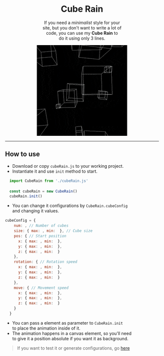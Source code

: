 <div align='center'>

 # Cube Rain

 If you need a _minimalist_ style for your  
 site, but you don't want to write a lot of  
 code, you can use my **Cube Rain** to  
 do it using only 3 lines.  

 <img src='https://github.com/alaanvv/Image-Database/blob/main/Misc/cubes.gif?raw=true'>
</div>

---

## How to use

- Download or copy `cubeRain.js` to your working project.
- Instantiate it and use `init` method to start.
``` js
  import CubeRain from './cubeRain.js'

  const cubeRain = new CubeRain()
  cubeRain.init()
```
- You can change it configurations by `CubeRain.cubeConfig`  
and changing it values.
``` js
cubeConfig = {
    num: , // Number of cubes
    size: { max: , min:  }, // Cube size
    pos: { // Start position
      x: { max: , min:  },
      y: { max: , min:  },
      z: { max: , min:  }
    },
    rotation: { // Rotation speed
      x: { max: , min:  },
      y: { max: , min:  },
      z: { max: , min:  }
    },
    move: { // Movement speed
      x: { max: , min:  },
      y: { max: , min:  },
      z: { max: , min:  }
    }
  }
```
- You can pass a element as parameter to `CubeRain.init`  
to place the animation inside of it.
- The animation happens in a canvas element, so you'll need  
to give it a position absolute if you want it as background.

> If you want to test it or generate configurations, go [here][testSite]

[testSite]: https://alaanvv.github.io/Cube-Rain
